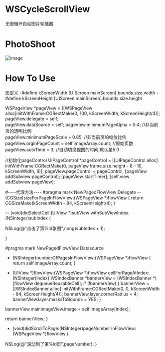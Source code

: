 # WSCycleScrollView
无限循环自动图片轮播器


# PhotoShoot
![image](https://github.com/Zws-China/WSCycleScrollView/blob/master/WSCycleScrollView/WSCycleScrollView/scroll.gif)


# How To Use
宏定义
-#define kScreenWidth [UIScreen mainScreen].bounds.size.width
-#define kScreenHeight [UIScreen mainScreen].bounds.size.height


WSPageView *pageView = [[WSPageView alloc]initWithFrame:CGRectMake(0, 100, kScreenWidth, kScreenHeight/4)]; 
pageView.delegate = self;   
pageView.dataSource = self; 
pageView.minimumPageAlpha = 0.4;   //非当前页的透明比例  
pageView.minimumPageScale = 0.85;  //非当前页的缩放比例  
pageView.orginPageCount = self.imageArray.count; //原始页数
pageView.autoTime = 3;    //自动切换视图的时间,默认是5.0

//初始化pageControl
UIPageControl *pageControl = [[UIPageControl alloc] initWithFrame:CGRectMake(0, pageView.frame.size.height - 8 - 10, kScreenWidth, 8)];
pageView.pageControl = pageControl;
[pageView addSubview:pageControl];
[pageView startTimer];
[self.view addSubview:pageView];



#----代理方法----
#pragma mark NewPagedFlowView Delegate
-- (CGSize)sizeForPageInFlowView:(WSPageView *)flowView {
return CGSizeMake(kScreenWidth - 84, kScreenHeight/4);
}

-- (void)didSelectCell:(UIView *)subView withSubViewIndex:(NSInteger)subIndex {

NSLog(@"点击了第%ld张图",(long)subIndex + 1);

}

#pragma mark NewPagedFlowView Datasource
- (NSInteger)numberOfPagesInFlowView:(WSPageView *)flowView {
return self.imageArray.count;
}

- (UIView *)flowView:(WSPageView *)flowView cellForPageAtIndex:(NSInteger)index{
WSIndexBanner *bannerView = (WSIndexBanner *)[flowView dequeueReusableCell];
if (!bannerView) {
bannerView = [[WSIndexBanner alloc] initWithFrame:CGRectMake(0, 0, kScreenWidth - 84, kScreenHeight/4)];
bannerView.layer.cornerRadius = 4;
bannerView.layer.masksToBounds = YES;
}

bannerView.mainImageView.image = self.imageArray[index];

return bannerView;
}

- (void)didScrollToPage:(NSInteger)pageNumber inFlowView:(WSPageView *)flowView {

NSLog(@"滚动到了第%ld页",pageNumber);
}
